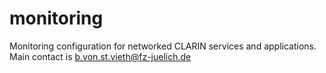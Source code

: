 # monitoring
Monitoring configuration for networked CLARIN services and applications. Main contact is b.von.st.vieth@fz-juelich.de
